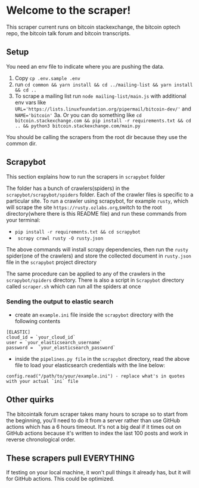 # Welcome to the scraper!

This scraper current runs on bitcoin stackexchange, the bitcoin optech repo, the bitcoin talk forum and bitcoin transcripts.

## Setup

You need an env file to indicate where you are pushing the data.

1. Copy `cp .env.sample .env`
2. run `cd common && yarn install && cd ../mailing-list && yarn install && cd ..`
3. To scrape a mailing list run `node mailing-list/main.js` with additional env vars like `URL='https://lists.linuxfoundation.org/pipermail/bitcoin-dev/'` and `NAME='bitcoin'`
3a. Or you can do something like `cd bitcoin.stackexchange.com && pip install -r requirements.txt && cd .. && python3 bitcoin.stackexchange.com/main.py`

You should be calling the scrapers from the root dir because they use the common dir.

## Scrapybot 

This section explains how to run the scrapers in `scrapybot` folder

The folder has a bunch of crawlers(spiders) in the `scrapybot/scrapybot/spiders` folder. Each of the crawler files is specific to a particular site.
To run a crawler using scrapybot, for example `rusty`, which will scrape the site `https://rusty.ozlabs.org`,switch to the root directory(where there is this README file) and run these commands from your terminal:
- `pip install -r requirements.txt && cd scrapybot`
- ` scrapy crawl rusty -O rusty.json`

The above commands will install scrapy dependencies, then run the `rusty` spider(one of the crawlers) and store the collected document in `rusty.json` file in the `scrapybot` project directory

The same procedure can be applied to any of the crawlers in the `scrapybot/spiders` directory. There is also a script in `Scrapybot` directory called `scraper.sh` which can run all the spiders at once


### Sending the output to elastic search

- create an `example.ini` file inside the `scrapybot` directory with the following contents
```
[ELASTIC]
cloud_id = `your_cloud_id` 
user = `your_elasticsearch_username`
password =  `your_elasticsearch_password`
```
- inside the `pipelines.py file` in the `scrapybot` directory, read the above file to load your elasticsearch credentials with the line below:
```
config.read("/path/to/your/example.ini") - replace what's in quotes with your actual `ini` file
```

## Other quirks

The bitcointalk forum scraper takes many hours to scrape so to start from the beginning, you'll need to do it from a server rather than use GitHub actions which has a 6 hours timeout. It's not a big deal if it times out on GitHub actions because it's written to index the last 100 posts and work in reverse chronological order.

## These scrapers pull EVERYTHING

If testing on your local machine, it won't pull things it already has, but it will for GitHub actions. This could be optimized.
